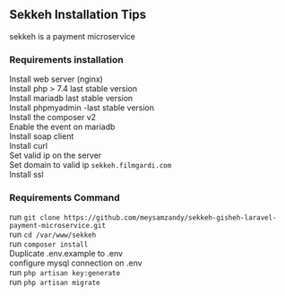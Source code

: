 ## Sekkeh Installation Tips
sekkeh is a payment microservice

### Requirements installation

Install web server (nginx) <br>
Install php > 7.4  last stable version<br>
Install mariadb last stable version<br>
Install phpmyadmin -last stable version<br>
Install the composer v2<br>
Enable the event on mariadb<br>
Install soap client<br>
Install curl<br>
Set valid ip on the server<br>
Set domain to valid ip `sekkeh.filmgardi.com`<br>
Install ssl<br>
### Requirements Command
run `git clone https://github.com/meysamzandy/sekkeh-gisheh-laravel-payment-microservice.git` <br>
run `cd /var/www/sekkeh` <br>
run `composer install` <br>
Duplicate .env.example to .env <br>
configure mysql connection on .env <br>
run `php artisan key:generate` <br>
run `php artisan migrate` <br>


